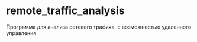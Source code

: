 # remote_traffic_analysis
Программа для анализа сетевого трафика, с возможностью удаленного управления
